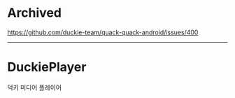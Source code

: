 # Archived

https://github.com/duckie-team/quack-quack-android/issues/400

---

# DuckiePlayer

덕키 미디어 플레이어

